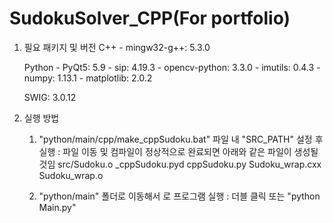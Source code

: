 # SudokuSolver_CPP(For portfolio)

1. 필요 패키지 및 버전
	C++
		- mingw32-g++: 5.3.0
		
	Python
		- PyQt5: 5.9
		- sip: 4.19.3
		- opencv-python: 3.3.0
		- imutils: 0.4.3
		- numpy: 1.13.1
		- matplotlib: 2.0.2
		
	SWIG: 3.0.12

	
2. 실행 방법
	1) "python/main/cpp/make_cppSudoku.bat" 파일 내 "SRC_PATH" 설정 후 실행
		: 파일 이동 및 컴파일이 정상적으로 완료되면 아래와 같은 파일이 생성될 것임
		src/Sudoku.o
		_cppSudoku.pyd
		cppSudoku.py
		Sudoku_wrap.cxx
		Sudoku_wrap.o
		
	2) "python/main" 폴더로 이동해서 로 프로그램 실행
		: 더블 클릭 또는 "python Main.py"
	